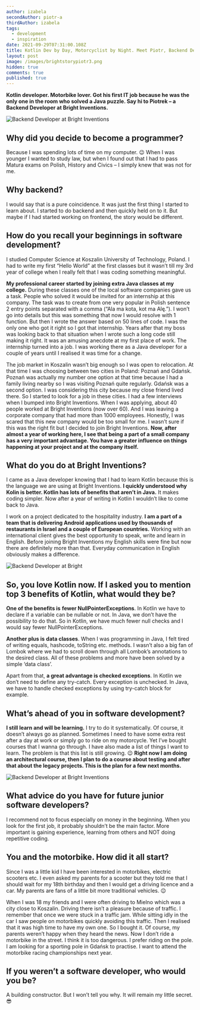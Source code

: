 ```yaml
---
author: izabela
secondAuthor: piotr-a
thirdAuthor: izabela
tags:
  - development
  - inspiration
date: 2021-09-29T07:31:00.108Z
title: Kotlin Dev by Day, Motorcyclist by Night. Meet Piotr, Backend Dev from Poland
layout: post
image: /images/brightstorypiotr3.png
hidden: true
comments: true
published: true
---
```

**Kotlin developer. Motorbike lover. Got his first IT job because he was the only one in the room who solved a Java puzzle. Say hi to Piotrek – a Backend Developer at Bright Inventions.**

![Backend Developer at Bright Inventions](/images/brightstory_piotr_backend4.png)

## Why did you decide to become a programmer?

Because I was spending lots of time on my computer. 😉  When I was younger I wanted to study law, but when I found out that I had to pass Matura exams on Polish, History and Civics – I simply knew that was not for me.

## Why backend?

I would say that is a pure coincidence. It was just the first thing I started to learn about. I started to do backend and then quickly held on to it. But maybe if I had started working on frontend, the story would be different.

## How do you recall your beginnings in software development?

I studied Computer Science at Koszalin University of Technology, Poland. I had to write my first “Hello World” at the first classes but it wasn’t till my 3rd year of college when I really felt that I was coding something meaningful.

**My professional career started by joining extra Java classes at my college.** During these classes one of the local software companies gave us a task. People who solved it would be invited for an internship at this company. The task was to create from one very popular in Polish sentence 2 entry points separated with a comma (“Ala ma kota, kot ma Alę.”). I won’t go into details but this was something that now I would resolve with 1 function. But then I wrote the answer based on 50 lines of code. I was the only one who got it right so I got that internship. Years after that my boss was looking back to that situation when I wrote such a long code still making it right. It was an amusing anecdote at my first place of work. The internship turned into a job. I was working there as a Java developer for a couple of years until I realised it was time for a change.

The job market in Koszalin wasn’t big enough so I was open to relocation. At that time I was choosing between two cities in Poland: Poznań and Gdańsk. Poznań was actually my number one option at that time because I had a family living nearby so I was visiting Poznań quite regularly. Gdańsk was a second option. I was considering this city because my close friend lived there. So I started to look for a job in these cities. I had a few interviews when I bumped into Bright Inventions. When I was applying, about 40 people worked at Bright Inventions (now over 60). And I was leaving a corporate company that had more than 1000 employees. Honestly, I was scared that this new company would be too small for me. I wasn’t sure if this was the right fit but I decided to join Bright Inventions. **Now, after almost a year of working here, I see that being a part of a small company has a very important advantage. You have a greater influence on things happening at your project and at the company itself.**

## What do you do at Bright Inventions?

I came as a Java developer knowing that I had to learn Kotlin because this is the language we are using at Bright Inventions. **I quickly understood why Kolin is better. Kotlin has lots of benefits that aren’t in Java.** It makes coding simpler. Now after a year of writing in Kotlin I wouldn’t like to come back to Java.

I work on a project dedicated to the hospitality industry. **I am a part of a team that is delivering Android applications used by thousands of restaurants in Israel and a couple of European countries.** Working with an international client gives the best opportunity to speak, write and learn in English. Before joining Bright Inventions my English skills were fine but now there are definitely more than that. Everyday communication in English obviously makes a difference.

![Backend Developer at Bright](/images/brightstorypiotr3.png)

## So, you love Kotlin now. If I asked you to mention top 3 benefits of Kotlin, what would they be?

**One of the benefits is** **fewer NullPointerExceptions**. In Kotlin we have to declare if a variable can be nullable or not. In Java, we don’t have the possibility to do that. So in Kotlin, we have much fewer null checks and I would say fewer NullPointerExceptions.

**Another plus is** **data classes**. When I was programming in Java, I felt tired of writing equals, hashcode, toString etc. methods. I wasn’t also a big fan of Lombok where we had to scroll down through all Lombok’s annotations to the desired class. All of these problems and more have been solved by a simple ‘data class’.

Apart from that, **a great advantage is checked exceptions**. In Kotlin we don’t need to define any try-catch. Every exception is unchecked. In Java, we have to handle checked exceptions by using try-catch block for example.

## What’s ahead of you in software development?

**I still learn and will be learning.** I try to do it systematically. Of course, it doesn’t always go as planned. Sometimes I need to have some extra rest after a day at work or simply go to ride on my motorcycle. Yet I’ve bought courses that I wanna go through. I have also made a list of things I want to learn. The problem is that this list is still growing. 😉  **Right now I am doing an architectural course, then I plan to do a course about testing and after that about the legacy projects. This is the plan for a few next months.** 

![Backend Developer at Bright Inventions](/images/brightstorypiotr4.png)

## What advice do you have for future junior software developers?

I recommend not to focus especially on money in the beginning. When you look for the first job, it probably shouldn’t be the main factor. More important is gaining experience, learning from others and NOT doing repetitive coding.

## You and the motorbike. How did it all start?

Since I was a little kid I have been interested in motorbikes, electric scooters etc. I even asked my parents for a scooter but they told me that I should wait for my 18th birthday and then I would get a driving licence and a car. My parents are fans of a little bit more traditional vehicles. 😉

When I was 18 my friends and I were often driving to Mielno which was a city close to Koszalin. Driving there isn’t a pleasure because of traffic. I remember that once we were stuck in a traffic jam. While sitting idly in the car I saw people on motorbikes quickly avoiding this traffic. Then I realised that it was high time to have my own one. So I bought it. Of course, my parents weren’t happy when they heard the news. Now I don’t ride a motorbike in the street. I think it is too dangerous. I prefer riding on the pole. I am looking for a sporting pole in Gdańsk to practise. I want to attend the motorbike racing championships next year.

## If you weren’t a software developer, who would you be?

A building constructor. But I won’t tell you why. It will remain my little secret. 😎